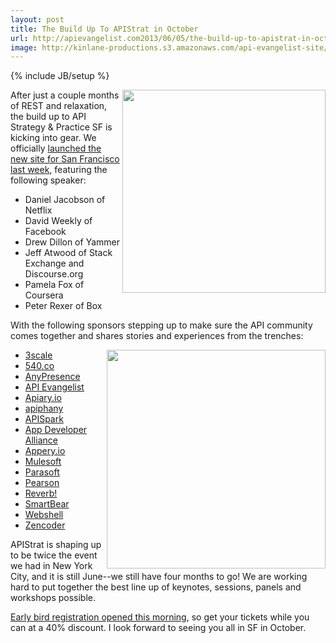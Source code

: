 ```yaml
---
layout: post
title: The Build Up To APIStrat in October
url: http://apievangelist.com2013/06/05/the-build-up-to-apistrat-in-october/
image: http://kinlane-productions.s3.amazonaws.com/api-evangelist-site/blog/apistrat-sf-1.png
---
```

{% include JB/setup %}
<p>
     <a href="http://www.apistrategyconference.com/2013SF/index.php"><img src="https://s3.amazonaws.com/kinlane-productions/events/api-strategy-practice-sf/apistrat-sf-1.png"  width="325" align="right" /></a>
</p>
<p>
     After just a couple months of REST and relaxation, the build up to API Strategy &amp; Practice SF is kicking into gear. We officially <a href="http://www.apistrategyconference.com//2013SF/2013/05/31/kicking-of-apistrat-in-san-francisco-october-23-25-2013/">launched the new site for San Francisco last week</a>, featuring the following speaker:
</p>
<ul>
     <li>Daniel Jacobson of Netflix
     </li>
     <li>David Weekly of Facebook
     </li>
     <li>Drew Dillon of Yammer
     </li>
     <li>Jeff Atwood of Stack Exchange and Discourse.org
     </li>
     <li>Pamela Fox of Coursera
     </li>
     <li>Peter Rexer of Box
     </li>
</ul>
<p>
     With the following sponsors stepping up to make sure the API community comes together and shares stories and experiences from the trenches:
</p>
<p>
     <a href="http://www.apistrategyconference.com/2013SF/index.php"><img src="https://s3.amazonaws.com/kinlane-productions/events/api-strategy-practice-sf/apistrat-sf-2.png"  width="350" align="right" /></a>
</p>
<ul>
     <li>
          <a href="http://3scale.net/" target="_blank">3scale</a>
     </li>
     <li>
          <a href="http://540.co/" target="_blank">540.co</a>
     </li>
     <li>
          <a href="http://www.anypresence.com/" target="_blank">AnyPresence</a>
     </li>
     <li>
          <a href="/" target="_blank">API Evangelist</a>
     </li>
     <li>
          <a href="http://apiary.io/" target="_blank">Apiary.io</a>
     </li>
     <li>
          <a href="http://www.apiphany.com/" target="_blank">apiphany</a>
     </li>
     <li>
          <a href="http://apispark.com/" target="_blank">APISpark</a>
     </li>
     <li>
          <a href="http://appdevelopersalliance.org/" target="_blank">App Developer Alliance</a>
     </li>
     <li>
          <a href="http://appery.io?utm_source=listing&amp;utm_medium=web&amp;utm_campaign=apistratsf2013" target="_blank">Appery.io</a>
     </li>
     <li>
          <a href="http://www.mulesoft.com/" target="_blank">Mulesoft</a>
     </li>
     <li>
          <a href="http://www.parasoft.com/jsp/home.jsp" target="_blank">Parasoft</a>
     </li>
     <li>
          <a href="http://developer.pearson.com/" target="_blank">Pearson</a>
     </li>
     <li>
          <a href="http://helloreverb.com/" target="_blank">Reverb!</a>
     </li>
     <li>
          <a href="http://smartbear.com/" target="_blank">SmartBear</a>
     </li>
     <li>
          <a href="http://webshell.io/" target="_blank">Webshell</a>
     </li>
     <li>
          <a href="http://zencoder.com/en/" target="_blank">Zencoder</a>
     </li>
</ul>
<p>
     APIStrat is shaping up to be twice the event we had in New York City, and it is still June--we still have four months to go! We are working hard to put together the best line up of keynotes, sessions, panels and workshops possible.
</p>
<p>
     <a href="http://www.apistrategyconference.com//2013SF/2013/06/05/first-batch-of-early-bird-tickets-are-on-sale-for-apistrat/">Early bird registration opened this morning</a>, so get your tickets while you can at a 40% discount. I look forward to seeing you all in SF in October.
</p>

